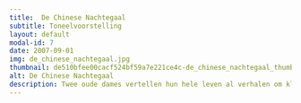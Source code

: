 ```yaml
---
title:  De Chinese Nachtegaal
subtitle: Toneelvoorstelling
layout: default
modal-id: 7
date: 2007-09-01
img: de_chinese_nachtegaal.jpg
thumbnail: de510bfee00cacf524bf59a7e221ce4c-de_chinese_nachtegaal_thumb.png
alt: De Chinese Nachtegaal
description: Twee oude dames vertellen hun hele leven al verhalen om kleur te geven aan het grijze bestaan. Dit keer blazen ze het verhaal van De Chinese Nachtegaal nieuw leven in.Beiden kennen zoveel verhalen dat ze de verhalen steeds meer met elkaar vermengen. Keer op keer verdwalen de dames in hun eigen hersenspinsels. Hierdoor verschijnen er op verrassende wijze personages die geen enkele relatie met elkaar hebben. Hoe kunnen Anansi de spin en Sneeuwwitje nou in één verhaal voorkomen? Via vreemde omzwervingen en hilarische situaties komen de dames steeds dichterbij het juiste spoor.
---
```

